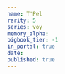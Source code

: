 ```yaml
---
name: T'Pel
rarity: 5
series: voy
memory_alpha:
bigbook_tier: -1
in_portal: true
date:
published: true
---
```



